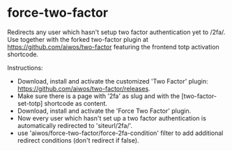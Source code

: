 # force-two-factor
Redirects any user which hasn't setup two factor authentication yet to /2fa/. Use together with the forked two-factor plugin at https://github.com/aiwos/two-factor featuring the frontend totp activation shortcode.

Instructions:
- Download, install and activate the customized 'Two Factor' plugin: https://github.com/aiwos/two-factor/releases.
- Make sure there is a page with '2fa' as slug and with the [two-factor-set-totp] shortcode as content.
- Download, install and activate the 'Force Two Factor' plugin.
- Now every user which hasn't set up a two factor authentication is automatically redirected to 'siteurl/2fa/'.
- use 'aiwos/force-two-factor/force-2fa-condition' filter to add additional redirect conditions (don't redirect if false).

